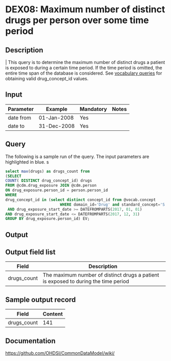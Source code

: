 <!---
Group:drug exposure
Name:DEX08 Maximum number of distinct drugs per person over some time period
Author:Patrick Ryan
CDM Version: 5.3
-->

# DEX08: Maximum number of distinct drugs per person over some time period

## Description
| This query is to determine the maximum number of distinct drugs a patient is exposed to during a certain time period. If the time period is omitted, the entire time span of the database is considered. See  [vocabulary queries](http://vocabqueries.omop.org/drug-queries) for obtaining valid drug_concept_id values.

## Input

|  Parameter |  Example |  Mandatory |  Notes |
| --- | --- | --- | --- |
| date from | 01-Jan-2008 | Yes |   |
| date to | 31-Dec-2008 | Yes |   |

## Query
The following is a sample run of the query. The input parameters are highlighted in  blue. s

```sql
select max(drugs) as drugs_count from
(SELECT
COUNT( DISTINCT drug_concept_id) drugs
FROM @cdm.drug_exposure JOIN @cdm.person
ON drug_exposure.person_id = person.person_id
WHERE
drug_concept_id in (select distinct concept_id from @vocab.concept 
                        WHERE domain_id='Drug' and standard_concept='S')
 AND drug_exposure_start_date >= DATEFROMPARTS(2017, 01, 01)
AND drug_exposure_start_date <= DATEFROMPARTS(2017, 12, 31)
GROUP BY drug_exposure.person_id) EV;
```

## Output

## Output field list

|  Field |  Description |
| --- | --- |
| drugs_count | The maximum number of distinct drugs a patient is exposed to during the time period |

## Sample output record

|  Field |  Content |
| --- | --- |
| drugs_count | 141 |

## Documentation
https://github.com/OHDSI/CommonDataModel/wiki/
